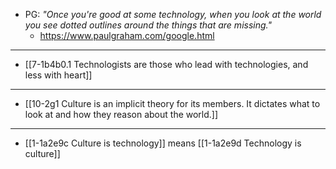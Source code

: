 - PG: *"Once you're good at some technology, when you look at the world you see dotted outlines around the things that are missing."*
  - https://www.paulgraham.com/google.html
---
- [[7-1b4b0.1 Technologists are those who lead with technologies, and less with heart]]
---
- [[10-2g1 Culture is an implicit theory for its members. It dictates what to look at and how they reason about the world.]]
---
- [[1-1a2e9c Culture is technology]] means [[1-1a2e9d Technology is culture]]

